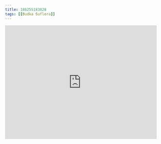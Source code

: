 ```yaml
---
title: 186255183028
tags: [[Budka Suflera]]
---
```

<iframe allow="accelerometer; autoplay; clipboard-write; encrypted-media; gyroscope; picture-in-picture" allowfullscreen="" frameborder="0" height="375" id="youtube_iframe" src="https://www.youtube.com/embed/-Yryq4DytYY?feature=oembed&amp;enablejsapi=1&amp;origin=https://safe.txmblr.com&amp;wmode=opaque" width="500"></iframe>
